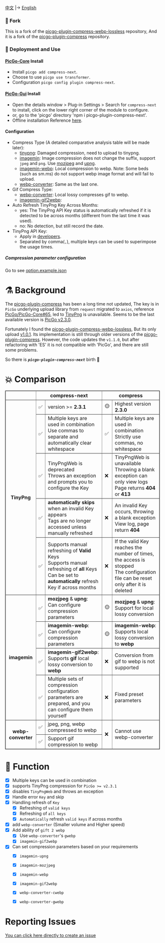 
[中文](./README.md) |-> [English](./README.en.md)


### 🍴 Fork

This is a fork of the  [picgo-plugin-compress-webp-lossless](https://github.com/mrgeneralgoo/picgo-plugin-compress-webp-lossless) repository, And it is a fork of the [picgo-plugin-compress](https://github.com/JuZiSang/picgo-plugin-compress) repository.


### 🚀 Deployment and Use

#### [PicGo-Core](https://github.com/PicGo/PicGo-Core) Install

- Install `picgo add compress-next`.
- Choose to use `picgo use transformer`.
- Configuration `picgo config plugin compress-next`.


#### [PicGo-Gui](https://github.com/Molunerfinn/PicGo) Install

- Open the details window > Plug-in Settings > Search for `compress-next` to install, click on the lower right corner of the module to configure.
- or, go to the 'picgo' directory 'npm i picgo-plugin-compress-next'.
- Offline installation Reference [here](https://picgo.github.io/PicGo-Core-Doc/zh/dev-guide/deploy.html#gui%E6%8F%92%E4%BB%B6).


#### Configuration
- Compress Type (A detailed comparative analysis table will be made later):
  - [tinypng](https://tinypng.com/): Damaged compression, need to upload to tinypng.
  - [imagemin](https://github.com/imagemin/imagemin): Image compression does not change the suffix, support `jpeg` and `png`. Use [mozjpeg](https://www.npmjs.com/package/imagemin-mozjpeg) and [upng](https://www.npmjs.com/package/imagemin-upng).
  - [imagemin-webp](https://www.npmjs.com/package/imagemin-webp): Local compression to webp.
  Note: Some beds (such as sm.ms) do not support webp image format and will fail to upload.
  - [webp-converter](https://www.npmjs.com/package/webp-converter): Same as the last one.
- Gif Compress Type:
  - [webp-converter](https://www.npmjs.com/package/webp-converter): Local lossy compresses gif to webp.
  - [imagemin-gif2webp](https://www.npmjs.com/package/imagemin-gif2webp): 
- Auto Refresh TinyPng Key Across Months:
  - yes: The TinyPng API Key status is automatically refreshed if it is detected to be across months (different from the last time it was used).
  - no: No detection, but still record the date.
- TinyPng API Key:
  - Apply in [developers](https://tinypng.com/developers).
  - Separated by comma(`,`), multiple keys can be used to superimpose the usage times.


##### Compression parameter configuration

Go to see [option.example.json](./docs/option.example.json)



# ⚗️ Background

The [picgo-plugin-compress](https://github.com/JuZiSang/picgo-plugin-compress) has been a long time not updated, The key is in ` PicGo ` underlying upload library from ` request ` migrated to ` axios `, reference [PicGo/PicGo-Core#65](https://github.com/PicGo/PicGo-Core/issues/65), led to [TinyPng](https://tinypng.com/) is unavailable. Seems to be the last available version is [PicGo v2.3.0](https://github.com/Molunerfinn/PicGo/releases/tag/v2.3.0).  

Fortunately I found the [picgo-plugin-compress-webp-lossless](https://github.com/mrgeneralgoo/picgo-plugin-compress-webp-lossless), But its only upload [v1.0.1](https://www.npmjs.com/package/picgo-plugin-compress-webp-lossless). Its implementation is still through older versions of the [picgo-plugin-compress](https://github.com/JuZiSang/picgo-plugin-compress). However, the code updates the ` v1.1.0 `, but after refactoring with 'ES' it is not compatible with 'PicGo', and there are still some problems.

So there is ***`picgo-plugin-compress-next`*** birth 🎉

# 💥 Comparison

<table border=2 style="
  width: auto;
  display: table;
  margin-left: auto;
  margin-right: auto;"
>
  <tr>
    <th></th>
    <th colspan=2>compress-next</th>
    <th colspan=2>compress</th>
  </tr>
  <tr>
    <th rowspan=5>TinyPng</th>
    <td>✅</td>
    <td>version >= <b>2.3.1</b></td>
    <td>🟡</td>
    <td>Highest version <b>2.3.0</b></td>
  </tr>
  <tr>
    <td>✅</td>
    <td>
      Multiple keys are used in combination<br>
      Use commas to separate and automatically clear whitespace
    </td>
    <td>✅</td>
    <td>
      Multiple keys are used in combination<br>
      Strictly use commas, no whitespace
    </td>
  </tr>
  <tr>
    <td>✅</td>
    <td>
      TinyPngWeb is deprecated<br>
      Throws an exception and prompts you to configure the Key
    </td>
    <td>❌</td>
    <td>
      TinyPngWeb is unavailable<br>
      Throwing a blank exception can only view logs<br>
      Page returns <b>404</b> or <b>413</b>
    </td>
  </tr>
  <tr>
    <td>✅</td>
    <td>
      <b>automatically skips</b> when an invalid Key appears<br>
      Tags are no longer accessed unless manually refreshed
      </td>
    <td>❌</td>
    <td>
      An invalid Key occurs, throwing a blank exception<br>
      View log, page return <b>404</b>
    </td>
  </tr>
  <tr>
    <td>✅</td>
    <td>
      Supports manual refreshing of <b>Valid</b> Keys<br>
      Supports manual refreshing of <b>all</b> Keys<br>
      Can be set to <b>automatically</b> refresh Key if across months
    </td>
    <td>❌</td>
    <td>
      If the valid Key reaches the number of times, the access is stopped<br>
      The configuration file can be reset only after it is deleted
    </td>
  </tr>
  <tr>
    <th rowspan=4>imagemin</th>
    <td>✅</td>
    <td>
      <b>mozjpeg</b> & <b>upng</b>:<br>
      Can configure compression parameters
    </td>
    <td>🟡</td>
    <td>
      <b>mozjpeg</b> & <b>upng</b>:<br>
      Support for local lossy conversion
    </td>
  </tr>
  <tr>
    <td>✅</td>
    <td>
      <b>imagemin-webp</b>:<br>
      Can configure compression parameters
    </td>
    <td>🟡</td>
    <td>
      <b>imagemin-webp</b>:<br>
      Supports local lossy conversion to <b>webp</b>
    </td>
  </tr>
  <tr>
    <td>✅</td>
    <td>
      <b>imagemin-gif2webp</b>:<br>
      Supports <b>gif</b> local lossy conversion to <b>webp</b>
    </td>
    <td>❌</td>
    <td>Conversion from gif to webp is not supported</td>
  </tr>
  <tr>
    <td>✅</td>
    <td>Multiple sets of compression configuration parameters are prepared, and you can configure them yourself</td>
    <td>❌</td>
    <td>Fixed preset parameters</td>
  </tr>
  <tr>
    <th rowspan=2>webp-converter</th>
    <td>✅</td>
    <td>jpeg, png, webp compressed to webp</td>
    <td rowspan=2>❌</td>
    <td rowspan=2>Cannot use webp-converter</td>
  </tr>
  <tr>
    <td>✅</td>
    <td>Support gif compression to webp</td>
  </tr>
  <!-- <tr>
    <td>✅</td>
    <td></td>
    <td>❌</td>
    <td></td>
  </tr> -->
</table>


# 🎉 Function

- [x] Multiple keys can be used in combination
- [x] supports TinyPng compression for `PicGo >= v2.3.1`
- [x] disables `TinyPngWeb` and throws an exception
- [x] Handle error `Key` and skip
- [x] Handling refresh of `Key`
  - [x] Refreshing of `valid keys`
  - [x] Refreshing of `all keys`
  - [x] `Automatically` refresh `valid keys` if across months
- [x] add `webp-converter` (Smaller volume and Higher speed)
- [x] Add ability of `gift 2 webp`
  - [x] Use `webp-converter`'s `gwebp`
  - [x] `imagemin-gif2webp`
- [x] Can set compression parameters based on your requirements
  - [x] `imagemin-upng`
  - [x] `imagemin-mozjpeg`
  - [x] `imagemin-webp`
  - [x] `imagemin-gif2webp`
  - [x] `webp-converter-cwebp`
  - [x] `webp-converter-gwebp`


# Reporting Issues  

[You can click here directly to create an issue](https://github.com/supine0703/picgo-plugin-compress-next/issues/new)

